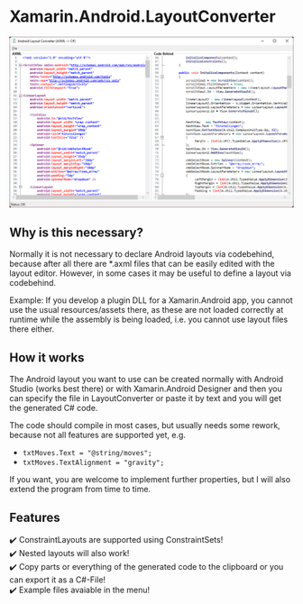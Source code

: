 # Xamarin.Android.LayoutConverter
![alt text](https://github.com/andyld97/Xamarin.Android.LayoutConverter/blob/dev/Assets/screenshot.png)
## Why is this necessary?

Normally it is not necessary to declare Android layouts via codebehind, because after all there are *.axml files that can be easily edited with the layout editor. However, in some cases it may be useful to define a layout via codebehind.

Example:
If you develop a plugin DLL for a Xamarin.Android app, you cannot use the usual resources/assets there, as these are not loaded correctly at runtime while the assembly is being loaded, i.e. you cannot use layout files there either. 

## How it works

The Android layout you want to use can be created normally with Android Studio (works best there) or with Xamarin.Android Designer and then you can specify the file in LayoutConverter or paste it by text and you will get the generated C# code. 

The code should compile in most cases, but usually needs some rework, because not all features are supported yet, e.g. 
- ```txtMoves.Text = "@string/moves"; ```
- ```txtMoves.TextAlignment = "gravity"; ```
 
If you want, you are welcome to implement further properties, but I will also extend the program from time to time.

## Features
:heavy_check_mark: ConstraintLayouts are supported using ConstraintSets!  
:heavy_check_mark: Nested layouts will also work!  
:heavy_check_mark: Copy parts or everything of the generated code to the clipboard or you can export it as a C#-File!  
:heavy_check_mark: Example files avaiable in the menu!  
